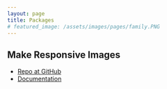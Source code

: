 ```yaml
---
layout: page
title: Packages
# featured_image: /assets/images/pages/family.PNG
---
```


## Make Responsive Images

- [Repo at GitHub](https://github.com/mccarthysean/make-responsive-images)
- [Documentation](https://mccarthysean.dev/make-responsive-images/)
